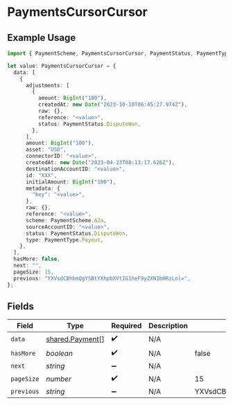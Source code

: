 # PaymentsCursorCursor

## Example Usage

```typescript
import { PaymentScheme, PaymentsCursorCursor, PaymentStatus, PaymentType } from "@formance/formance-sdk/sdk/models/shared";

let value: PaymentsCursorCursor = {
  data: [
    {
      adjustments: [
        {
          amount: BigInt("100"),
          createdAt: new Date("2023-10-10T06:45:27.974Z"),
          raw: {},
          reference: "<value>",
          status: PaymentStatus.DisputeWon,
        },
      ],
      amount: BigInt("100"),
      asset: "USD",
      connectorID: "<value>",
      createdAt: new Date("2023-04-23T08:13:17.626Z"),
      destinationAccountID: "<value>",
      id: "XXX",
      initialAmount: BigInt("100"),
      metadata: {
        "key": "<value>",
      },
      raw: {},
      reference: "<value>",
      scheme: PaymentScheme.A2a,
      sourceAccountID: "<value>",
      status: PaymentStatus.DisputeWon,
      type: PaymentType.Payout,
    },
  ],
  hasMore: false,
  next: "",
  pageSize: 15,
  previous: "YXVsdCBhbmQgYSBtYXhpbXVtIG1heF9yZXN1bHRzLol=",
};
```

## Fields

| Field                                                     | Type                                                      | Required                                                  | Description                                               | Example                                                   |
| --------------------------------------------------------- | --------------------------------------------------------- | --------------------------------------------------------- | --------------------------------------------------------- | --------------------------------------------------------- |
| `data`                                                    | [shared.Payment](../../../sdk/models/shared/payment.md)[] | :heavy_check_mark:                                        | N/A                                                       |                                                           |
| `hasMore`                                                 | *boolean*                                                 | :heavy_check_mark:                                        | N/A                                                       | false                                                     |
| `next`                                                    | *string*                                                  | :heavy_minus_sign:                                        | N/A                                                       |                                                           |
| `pageSize`                                                | *number*                                                  | :heavy_check_mark:                                        | N/A                                                       | 15                                                        |
| `previous`                                                | *string*                                                  | :heavy_minus_sign:                                        | N/A                                                       | YXVsdCBhbmQgYSBtYXhpbXVtIG1heF9yZXN1bHRzLol=              |